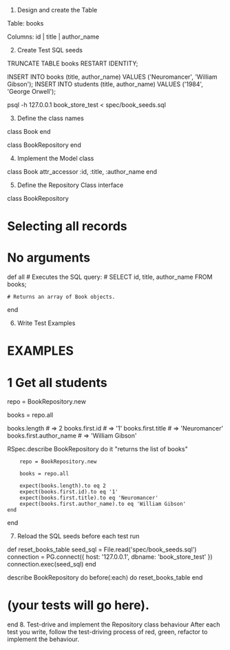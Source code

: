 1. Design and create the Table

Table: books

Columns:
id | title | author_name

2. Create Test SQL seeds

TRUNCATE TABLE books RESTART IDENTITY;

INSERT INTO books (title, author_name) VALUES ('Neuromancer', 'William Gibson');
INSERT INTO students (title, author_name) VALUES ('1984', 'George Orwell');

psql -h 127.0.0.1 book_store_test < spec/book_seeds.sql

3. Define the class names

class Book
end

class BookRepository
end

4. Implement the Model class

class Book
  attr_accessor :id, :title, :author_name
end

5. Define the Repository Class interface

class BookRepository

  # Selecting all records
  # No arguments

  def all
    # Executes the SQL query:
    # SELECT id, title, author_name FROM books;

    # Returns an array of Book objects.
  end

6. Write Test Examples


# EXAMPLES

# 1 Get all students

repo = BookRepository.new

books = repo.all

books.length # =>  2
books.first.id # => '1'
books.first.title # => 'Neuromancer'
books.first.author_name # => 'William Gibson'

RSpec.describe BookRepository do
    it "returns the list of books"

        repo = BookRepository.new

        books = repo.all

        expect(books.length).to eq 2
        expect(books.first.id).to eq '1'
        expect(books.first.title).to eq 'Neuromancer'
        expect(books.first.author_name).to eq 'William Gibson'
    end
end

7. Reload the SQL seeds before each test run


def reset_books_table
  seed_sql = File.read('spec/book_seeds.sql')
  connection = PG.connect({ host: '127.0.0.1', dbname: 'book_store_test' })
  connection.exec(seed_sql)
end

describe BookRepository do
  before(:each) do 
    reset_books_table
  end

  # (your tests will go here).
end
8. Test-drive and implement the Repository class behaviour
After each test you write, follow the test-driving process of red, green, refactor to implement the behaviour.